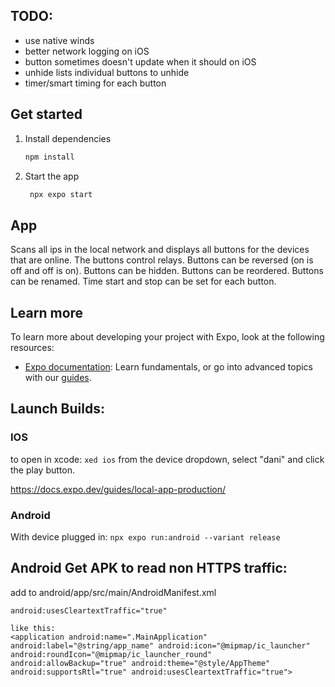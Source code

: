 ## TODO:
 - use native winds
 - better network logging on iOS
 - button sometimes doesn't update when it should on iOS
 - unhide lists individual buttons to unhide
 - timer/smart timing for each button

## Get started

1. Install dependencies
   ```bash
   npm install
   ```

2. Start the app
   ```bash
    npx expo start
   ```

## App
Scans all ips in the local network and displays all buttons for the devices that are online. 
The buttons control relays. 
Buttons can be reversed (on is off and off is on).
Buttons can be hidden.
Buttons can be reordered.
Buttons can be renamed.
Time start and stop can be set for each button.

## Learn more

To learn more about developing your project with Expo, look at the following resources:

- [Expo documentation](https://docs.expo.dev/): Learn fundamentals, or go into advanced topics with our [guides](https://docs.expo.dev/guides).

## Launch Builds:
### IOS
to open in xcode:
`xed ios`
from the device dropdown, select "dani" and click the play button.

https://docs.expo.dev/guides/local-app-production/

### Android
With device plugged in:
`npx expo run:android --variant release`

## Android Get APK to read non HTTPS traffic:
add to android/app/src/main/AndroidManifest.xml
```
android:usesCleartextTraffic="true"

like this:
<application android:name=".MainApplication" android:label="@string/app_name" android:icon="@mipmap/ic_launcher" android:roundIcon="@mipmap/ic_launcher_round" android:allowBackup="true" android:theme="@style/AppTheme" android:supportsRtl="true" android:usesCleartextTraffic="true">